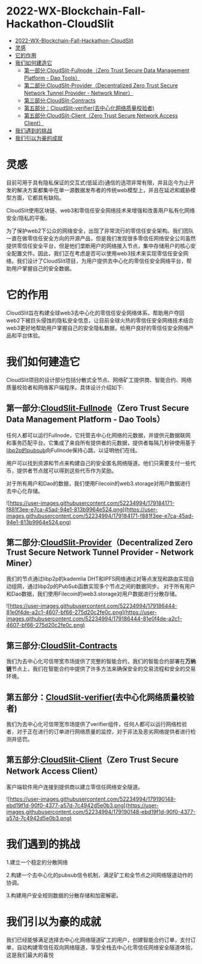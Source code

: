 # 2022-WX-Blockchain-Fall-Hackathon-CloudSlit

- [2022-WX-Blockchain-Fall-Hackathon-CloudSlit](#2022-wx-blockchain-fall-hackathon-cloudslit)
- [灵感](#灵感)
- [它的作用](#它的作用)
- [我们如何建造它](#我们如何建造它)
  - [第一部分:CloudSlit-Fullnode（Zero Trust Secure Data Management Platform - Dao Tools）](#第一部分cloudslit-fullnodezero-trust-secure-data-management-platform---dao-tools)
  - [第二部分:CloudSlit-Provider（Decentralized Zero Trust Secure Network Tunnel Provider - Network Miner）](#第二部分cloudslit-providerdecentralized-zero-trust-secure-network-tunnel-provider---network-miner)
  - [第三部分:CloudSlit-Contracts](#第三部分cloudslit-contracts)
  - [第五部分：CloudSlit-verifier(去中心化网络质量校验者)](#第五部分cloudslit-verifier去中心化网络质量校验者)
  - [第五部分:CloudSlit-Client（Zero Trust Secure Network Access Client）](#第五部分cloudslit-clientzero-trust-secure-network-access-client)
- [我们遇到的挑战](#我们遇到的挑战)
- [我们引以为豪的成就](#我们引以为豪的成就)


# 灵感

目前可用于具有隐私保证的交互式(低延迟)通信的选项非常有限，并且迄今为止开发的解决方案都集中在单一源数据发布者的传统web模型上，并且在延迟和威胁模型方面，它都具有缺陷。

CloudSlit使用区块链、web3和零信任安全网络技术来增强和改善用户私有化网络安全/隐私的平衡。

为了保护web2下公众的网络安全，出现了非常流行的零信任安全架构。我们团队一直在做零信任安全方向的开源产品，但是我们发现很多零信任网络安全公司虽然提供零信任安全平台，但是他们垄断用户的网络接入节点，集中存储用户的核心安全配置文件。因此，我们正在考虑是否可以使用web3技术来实现零信任安全网络。我们设计了CloudSlit项目，为用户提供去中心化的零信任安全网络平台，帮助用户掌握自己的安全数据。

# 它的作用

CloudSlit旨在构建全球web3去中心化的零信任安全网络体系，帮助用户夺回web2下被巨头侵蚀的隐私安全信息，让目前全球火热的零信任安全网络技术结合web3更好地帮助用户掌握自己的安全隐私数据，给用户良好的零信任安全网络产品和平台体验。

# 我们如何建造它

CloudSlit项目的设计部分包括分散式全节点、网络矿工提供商、智能合约、网络质量校验者和网络客户端程序。具体设计介绍如下:

## 第一部分:[CloudSlit-Fullnode](https://github.com/CloudSlit/cloudslit/tree/main/fullnode)（Zero Trust Secure Data Management Platform - Dao Tools）

任何人都可以运行Fullnode，它托管去中心化网络的元数据，并提供元数据联网和事务匹配平台。它集成了来自所有提供者的元数据，提供者每隔几秒钟使用基于[libp2p的pubsub](https://github.com/libp2p/go-libp2p)向Fullnode保持心跳，以证明他们在线。

用户可以找到资源和节点来构建自己的安全匿名网络隧道。他们只需要支付一些代币，提供者节点就可以得到这些代币作为奖励。

对于所有用户和Dao的数据，我们使用Filecoin的web3.storage对用户数据进行去中心化存储。

![https://user-images.githubusercontent.com/52234994/179184171-f881f3ee-e7ca-45ad-94e1-813b9964e524.png](https://user-images.githubusercontent.com/52234994/179184171-f881f3ee-e7ca-45ad-94e1-813b9964e524.png)

## 第二部分:[CloudSlit-Provider](https://github.com/CloudSlit/cloudslit/tree/main/provider)（Decentralized Zero Trust Secure Network Tunnel Provider - Network Miner）

我们的节点通过libp2p的kademlia DHT和IPFS网络通过对等点发现和路由实现自动组网，通过libp2p的PubSub函数实现多个节点之间的数据同步。
对于所有用户和Dao数据，我们使用Filecoin的web3.storage对用户数据进行分散存储。

![https://user-images.githubusercontent.com/52234994/179186444-81e0f4de-a2c1-4607-bf66-275d20c2fe0c.png](https://user-images.githubusercontent.com/52234994/179186444-81e0f4de-a2c1-4607-bf66-275d20c2fe0c.png)

## 第三部分:[CloudSlit-Contracts](https://github.com/CloudSlit/cloudslit/tree/main/contract)

我们为去中心化可信带宽市场提供了完整的智能合约，我们的智能合约部署在**万纳链**节点上，我们在智能合约中提供了许多方法来确保安全的交易流程和安全的交易环境。

## 第五部分：[CloudSlit-verifier](#)(去中心化网络质量校验者)
我们为去中心化可信带宽市场提供了verifier组件，任何人都可以运行网络检验者，对于正在进行的订单进行网络质量的监控，对于非法及恶劣网络提供者进行检测并惩罚。



## 第五部分:[CloudSlit-Client](https://github.com/CloudSlit/cloudslit/tree/main/client)（Zero Trust Secure Network Access Client）

客户端软件用户连接到提供商以建立零信任网络安全隧道。

![https://user-images.githubusercontent.com/52234994/179190148-ebd19f1d-90f0-4377-a57d-7c4942d5e0b3.png](https://user-images.githubusercontent.com/52234994/179190148-ebd19f1d-90f0-4377-a57d-7c4942d5e0b3.png)

# 我们遇到的挑战

1.建立一个稳定的分散网络

2.构建一个去中心化的pubsub信令机制，满足矿工和全节点之间网络隧道动作的协调。

3.构建用户安全规则数据的分散存储和加密解密。

# 我们引以为豪的成就

我们已经能够满足选择去中心化网络隧道矿工的用户，创建智能合约订单，支付订单，自动构建零信任双向网络隧道，享受全栈去中心化零信任网络安全隧道体验，这是我们最大的喜悦
